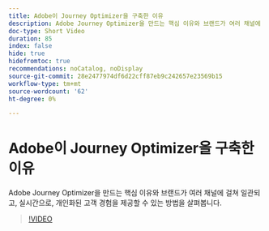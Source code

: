 ```yaml
---
title: Adobe이 Journey Optimizer을 구축한 이유
description: Adobe Journey Optimizer을 만드는 핵심 이유와 브랜드가 여러 채널에 걸쳐 일관되고, 실시간으로, 개인화된 고객 경험을 제공할 수 있는 방법을 살펴봅니다.
doc-type: Short Video
duration: 85
index: false
hide: true
hidefromtoc: true
recommendations: noCatalog, noDisplay
source-git-commit: 28e2477974df6d22cff87eb9c242657e23569b15
workflow-type: tm+mt
source-wordcount: '62'
ht-degree: 0%

---
```



# Adobe이 Journey Optimizer을 구축한 이유

Adobe Journey Optimizer을 만드는 핵심 이유와 브랜드가 여러 채널에 걸쳐 일관되고, 실시간으로, 개인화된 고객 경험을 제공할 수 있는 방법을 살펴봅니다.

<!-- 62_S520_3442520_84_why-adobe-built-journey-optimizer -->
>[!VIDEO](https://video.tv.adobe.com/v/3458179/?learn=on&enablevpops=true)
